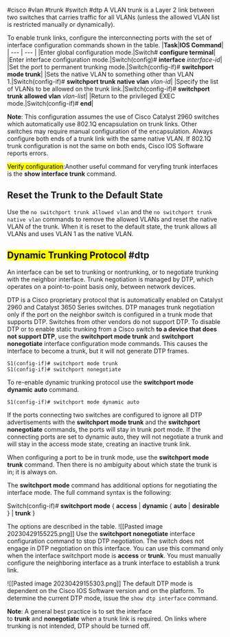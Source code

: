 #cisco #vlan #trunk #switch #dtp
A VLAN trunk is a Layer 2 link between two switches that carries traffic for all VLANs (unless the allowed VLAN list is restricted manually or dynamically).

To enable trunk links, configure the interconnecting ports with the set of interface configuration commands shown in the table.
|**Task**|**IOS Command**|
| --- | --- |
|Enter global configuration mode.|Switch# **configure terminal**|
|Enter interface configuration mode.|Switch(config)# **interface** _interface-id_|
|Set the port to permanent trunking mode.|Switch(config-if)# **switchport mode trunk**|
|Sets the native VLAN to something other than VLAN 1.|Switch(config-if)# **switchport trunk native vlan** _vlan-id_|
|Specify the list of VLANs to be allowed on the trunk link.|Switch(config-if)# **switchport trunk allowed vlan** _vlan-list_|
|Return to the privileged EXEC mode.|Switch(config-if)# **end**|

**Note**: This configuration assumes the use of Cisco Catalyst 2960 switches which automatically use 802.1Q encapsulation on trunk links. Other switches may require manual configuration of the encapsulation. Always configure both ends of a trunk link with the same native VLAN. If 802.1Q trunk configuration is not the same on both ends, Cisco IOS Software reports errors.

<mark>Verify configuration</mark>:Another useful command for veryfing trunk interfaces is the **show interface trunk** command.

## Reset the Trunk to the Default State

Use the `no switchport trunk allowed vlan` and the `no switchport trunk native vlan` commands to remove the allowed VLANs and reset the native VLAN of the trunk. When it is reset to the default state, the trunk allows all VLANs and uses VLAN 1 as the native VLAN.

## <mark>Dynamic Trunking Protocol</mark> #dtp

An interface can be set to trunking or nontrunking, or to negotiate trunking with the neighbor interface. Trunk negotiation is managed by DTP, which operates on a point-to-point basis only, between network devices.

DTP is a Cisco proprietary protocol that is automatically enabled on Catalyst 2960 and Catalyst 3650 Series switches. DTP manages trunk negotiation only if the port on the neighbor switch is configured in a trunk mode that supports DTP. Switches from other vendors do not support DTP.
To disable DTP or to enable static trunking from a Cisco switch **to a device that does not support DTP**, use the **switchport mode trunk** and **switchport nonegotiate** interface configuration mode commands. This causes the interface to become a trunk, but it will not generate DTP frames.

```
S1(config-if)# switchport mode trunk
S1(config-if)# switchport nonegotiate
```

To re-enable dynamic trunking protocol use the **switchport mode dynamic** **auto** command.

```
S1(config-if)# switchport mode dynamic auto
```

If the ports connecting two switches are configured to ignore all DTP advertisements with the **switchport mode trunk** and the **switchport nonegotiate** commands, the ports will stay in trunk port mode. If the connecting ports are set to dynamic auto, they will not negotiate a trunk and will stay in the access mode state, creating an inactive trunk link.

When configuring a port to be in trunk mode, use the **switchport mode trunk** command. Then there is no ambiguity about which state the trunk is in; it is always on.

The **switchport mode** command has additional options for negotiating the interface mode. The full command syntax is the following:

Switch(config-if)# **switchport mode** { **access** | **dynamic** { **auto** | **desirable** } | **trunk** }

The options are described in the table.
![[Pasted image 20230429155225.png]]
Use the **switchport nonegotiate** interface configuration command to stop DTP negotiation. The switch does not engage in DTP negotiation on this interface. You can use this command only when the interface switchport mode is **access** or **trunk**. You must manually configure the neighboring interface as a trunk interface to establish a trunk link.

![[Pasted image 20230429155303.png]]
The default DTP mode is dependent on the Cisco IOS Software version and on the 
platform. To determine the current DTP mode, issue the `show dtp interface` command.

**Note**: A general best practice is to set the interface to **trunk** and **nonegotiate** when a trunk link is required. On links where trunking is not intended, DTP should be turned off.